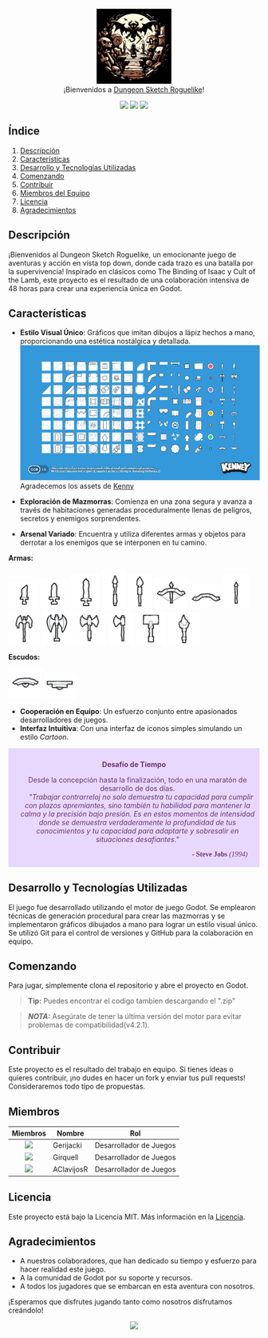 <p align="center">
  <img src="./Game Design/assets/logo.jpg" width="150" alt="Logo"/><br/>
  ¡Bienvenidos a <a href="https://github.com/SergiGiribet">Dungeon Sketch Roguelike</a>!
</p>

<p align="center">
  <a href="https://github.com/SergiGiribet/Game-Design/stargazers"><img src="https://img.shields.io/github/stars/SergiGiribet/Game-Design?colorA=363a4f&colorB=b7bdf8&style=for-the-badge"></a>
  <a href="https://github.com/SergiGiribet/Game-Design/issues"><img src="https://img.shields.io/github/issues/SergiGiribet/Game-Design?colorA=363a4f&colorB=f5a97f&style=for-the-badge"></a>
  <a href="https://github.com/SergiGiribet/Game-Design/contributors"><img src="https://img.shields.io/github/contributors/SergiGiribet/Game-Design?colorA=363a4f&colorB=a6da95&style=for-the-badge"></a>
</p>

## Índice
1. [Descripción](#descripción)
2. [Características](#características)
3. [Desarrollo y Tecnologías Utilizadas](#desarrollo-y-tecnologías-utilizadas)
4. [Comenzando](#comenzando)
5. [Contribuir](#contribuir)
6. [Miembros del Equipo](#miembros-del-equipo)
7. [Licencia](#licencia)
8. [Agradecimientos](#agradecimientos)

## Descripción
¡Bienvenidos al Dungeon Sketch Roguelike, un emocionante juego de aventuras y acción en vista top down, donde cada trazo es una batalla por la supervivencia! Inspirado en clásicos como The Binding of Isaac y Cult of the Lamb, este proyecto es el resultado de una colaboración intensiva de 48 horas para crear una experiencia única en Godot.

## Características
- **Estilo Visual Único**: Gráficos que imitan dibujos a lápiz hechos a mano, proporcionando una estética nostálgica y detallada.
![Sketch](Game%20Design/assets/kenney_scribbledungeons/Preview.png)
  Agradecemos los assets de [Kenny](https://kenney-assets.itch.io/)

- **Exploración de Mazmorras**: Comienza en una zona segura y avanza a través de habitaciones generadas proceduralmente llenas de peligros, secretos y enemigos sorprendentes.
- **Arsenal Variado**: Encuentra y utiliza diferentes armas y objetos para derrotar a los enemigos que se interponen en tu camino.

**Armas:**

![Dagger](Game%20Design/assets/kenney_scribbledungeons/Weapons/Dagger.png)
![Small Sword](Game%20Design/assets/kenney_scribbledungeons/Weapons/Small_Sword.png)
![Large Sword](Game%20Design/assets/kenney_scribbledungeons/Weapons/Long_Sword.png)
![Spear](Game%20Design/assets/kenney_scribbledungeons/Weapons/Spear.png)
![Spear2](Game%20Design/assets/kenney_scribbledungeons/Weapons/Spear2.png)
![Charged Arch](Game%20Design/assets/kenney_scribbledungeons/Weapons/Charged_Arch.png)
![Arch](Game%20Design/assets/kenney_scribbledungeons/Weapons/Arch.png)
![Arrow](Game%20Design/assets/kenney_scribbledungeons/Weapons/Arrow.png)
![Axe1](Game%20Design/assets/kenney_scribbledungeons/Weapons/Axe1.png)
![Axe2](Game%20Design/assets/kenney_scribbledungeons/Weapons/Axe2.png)
![Axe3](Game%20Design/assets/kenney_scribbledungeons/Weapons/Axe3.png)
![Tomahawk](Game%20Design/assets/kenney_scribbledungeons/Weapons/Tomahawk.png)
![Hammer](Game%20Design/assets/kenney_scribbledungeons/Weapons/Hammer.png)
![Magic Bar](Game%20Design/assets/kenney_scribbledungeons/Weapons/Magic_Bar.png)


**Escudos:**

![Curved Shield](Game%20Design/assets/kenney_scribbledungeons/Weapons/Curve_Shield.png)
![Shield](Game%20Design/assets/kenney_scribbledungeons/Weapons/Shield.png)

- **Cooperación en Equipo**: Un esfuerzo conjunto entre apasionados desarrolladores de juegos.
- **Interfaz Intuitiva**: Con una interfaz de iconos simples simulando un estilo <i>Cartoon</i>.

<div style="padding: 10px; background-color: #E9D8FD; color: #69337A; text-align: center;">
  <p style="margin-top: 1em;">
    <strong>Desafío de Tiempo</strong>
  </p>
  <p style="margin-left: 1em;">
    Desde la concepción hasta la finalización, todo en una maratón de desarrollo de dos días.
    <br>
    <em style="padding-left: 1em;">"Trabajar contrarreloj no solo demuestra tu capacidad para cumplir con plazos apremiantes, sino también tu habilidad para mantener la calma y la precisión bajo presión. Es en estos momentos de intensidad donde se demuestra verdaderamente la profundidad de tus conocimientos y tu capacidad para adaptarte y sobresalir en situaciones desafiantes."</em>
  </p>
  <p style="margin-bottom: 0.5em; margin-right: 1em; text-align: right; font-family: Georgia;">
    <strong>- Steve Jobs</strong> <em>(1994)</em>
  </p>
</div>


## Desarrollo y Tecnologías Utilizadas <a name="desarrollo-y-tecnologías-utilizadas"></a>
El juego fue desarrollado utilizando el motor de juego Godot. Se emplearon técnicas de generación procedural para crear las mazmorras y se implementaron gráficos dibujados a mano para lograr un estilo visual único. Se utilizó Git para el control de versiones y GitHub para la colaboración en equipo.

## Comenzando
Para jugar, simplemente clona el repositorio y abre el proyecto en Godot.

> **Tip:** Puedes encontrar el codigo tambien descargando el ".zip"

> **_NOTA:_**  Asegúrate de tener la última versión del motor para evitar problemas de compatibilidad(v4.2.1).

## Contribuir
Este proyecto es el resultado del trabajo en equipo. Si tienes ideas o quieres contribuir, ¡no dudes en hacer un fork y enviar tus pull requests! Consideraremos todo tipo de propuestas.

## Miembros
| Miembros | Nombre     | Rol                    |
|----------|------------|------------------------|
| <div align="center"><img src="https://github.com/Gerijacki.png" width="30"></div> | Gerijacki  | Desarrollador de Juegos |
| <div align="center"><img src="https://github.com/SergiGiribet.png" width="30"></div> | Girquell   | Desarrollador de Juegos |
| <div align="center"><img src="https://github.com/AClavijosR.png" width="30"></div> | AClavijosR | Desarrollador de Juegos |

## Licencia
Este proyecto está bajo la Licencia MIT. Más información en la [Licencia](./LICENSE).

## Agradecimientos
- A nuestros colaboradores, que han dedicado su tiempo y esfuerzo para hacer realidad este juego.
- A la comunidad de Godot por su soporte y recursos.
- A todos los jugadores que se embarcan en esta aventura con nosotros.

¡Esperamos que disfrutes jugando tanto como nosotros disfrutamos creándolo!

<p align="center">
  <img src="https://raw.githubusercontent.com/Trilokia/Trilokia/379277808c61ef204768a61bbc5d25bc7798ccf1/bottom_header.svg" />
</p>

